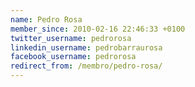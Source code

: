 ```yaml
---
name: Pedro Rosa
member_since: 2010-02-16 22:46:33 +0100
twitter_username: pedrorosa
linkedin_username: pedrobarraurosa
facebook_username: pedrorosa
redirect_from: /membro/pedro-rosa/
---
```

